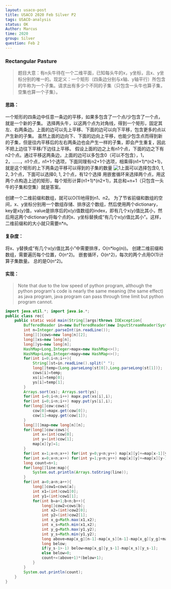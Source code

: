 ```yaml
---
layout: usaco-post
title: USACO 2020 Feb Silver P2
tags: USACO-analysis
status: OK
Author: Marcus
time: 2020
group: Silver
question: Feb 2
---
```

### Rectangular Pasture

> 题目大意：有n头牛待在一个二维平面，已知每头牛的x，y坐标，且x、y坐标分别的唯一的。现定义：一个矩形（四条边分别与x轴、y轴平行）所包含的牛称为一个子集。请求出有多少个不同的子集（只包含一头牛也算子集，空集也算一个子集）。

#### 思路：

一个矩形的四条边中任意一条边的平移，如果多包含了一个点/少包含了一个点，就是一个新的子集。
选择两头牛，以这两个点为对角线，得到一个矩形，固定其左、右两条边。上面的边可以先上平移、下面的边可以向下平移，包含更多的点以产生新的子集。
虽然上面的边向下、下面的边向上平移，也能少包含点而得到新的子集，但是往内平移后的左右两条边也会产生一样的子集，即会产生重复，因此不把上边往下平移/下边往上平移。
假设上面的边之上有n1个点，下面的边之下有n2个点。通过平移这两条边，上面的边可以多包含0（可以不包含），1，2，……，n1个点，n1+1个选项，下面同理有n2+1个选项，相乘得(n1+1)\*(n2+1)，就是这个矩形的上下两条边平移可以得到的子集的数量
![1](https://tva1.sinaimg.cn/mw690/0085ShT8gy1glwweqwyqdj307609paad.jpg)上面可以选择包含0, 1, 2, 3个点，下面可以选择0, 1, 2个点，有12个选择
用嵌套循环来选择两个点，用这两个点构造上述的矩形，每个矩形计算(n1+1)\*(n2+1)，其总和+n+1（只包含一头牛的子集和空集）就是答案。

创建一个二维前缀和数组，就可以O(1)地得到n1、n2。
为了节省前缀和数组的空间，x、y坐标分别用一个数组存储、排序这个数组，然后使用两个dictionary，key是x(y)值，value是排序后的x(y)值数组的index，即有几个x(y)值比其小，然后用这两个dictionary将每个点的x、y坐标替换成“有几个x(y)值比其小”。这样，二维前缀和的大小就只需要n\*n。

#### 复杂度：

将x、y替换成“有几个x(y)值比其小”中需要排序，O(n*log(n))。
创建二维前缀和数组，需要遍历每个位置，O(n\^2)。
嵌套循环，O(n\^2)，每次的两个点用O(1)计算子集数量。
总的是O(n\^2)。

#### 实现：

> Note that due to the low speed of python program, although the python program's code is nearly the same meaning (the same effect) as java program, java program can pass through time limit but python program cannot. 

```java
import java.util.*; import java.io.*;
public class rec{
    public static void main(String[]args)throws IOException{
        BufferedReader in=new BufferedReader(new InputStreamReader(System.in));
        int n=Integer.parseInt(in.readLine());
        long[][]cows=new long[n][2];
        long[]xs=new long[n];
        long[]ys=new long[n];
        HashMap<Long,Integer>mapx=new HashMap<>();
        HashMap<Long,Integer>mapy=new HashMap<>();
        for(int i=0;i<n;i++){
            String[]st=in.readLine().split(" ");
            long[]temp={Long.parseLong(st[0]),Long.parseLong(st[1])};
            cows[i]=temp;
            xs[i]=temp[0];
            ys[i]=temp[1];
        }
        Arrays.sort(xs); Arrays.sort(ys);
        for(int i=0;i<n;i++) mapx.put(xs[i],i);
        for(int i=0;i<n;i++) mapy.put(ys[i],i);
        for(long[]cow:cows){
            cow[0]=mapx.get(cow[0]);
            cow[1]=mapy.get(cow[1]);
        }
        long[][]map=new long[n][n];
        for(long[]cow:cows){
            int x=(int)cow[0];
            int y=(int)cow[1];
            map[x][y]=1;
        }
        for(int x=1;x<n;x++) for(int y=0;y<n;y++) map[x][y]+=map[x-1][y];
        for(int x=0;x<n;x++) for(int y=1;y<n;y++) map[x][y]+=map[x][y-1];
        long count=n+1;
        for(long[]line:map){
            System.out.println(Arrays.toString(line));
        }
        for(int a=0;a<n;a++){
            long[]cow1=cows[a];
            int x1=(int)cow1[0];
            int y1=(int)cow1[1];
            for(int b=a+1;b<n;b++){
                long[]cow2=cows[b];
                int x2=(int)cow2[0];
                int y2=(int)cow2[1];
                int x_g=Math.max(x1,x2);
                int x_s=Math.min(x1,x2);
                int y_g=Math.max(y1,y2);
                int y_s=Math.min(y1,y2);
                long above=map[x_g][n-1]-map[x_s][n-1]-map[x_g][y_g]+map[x_s][y_g];
                long below;
                if(y_s-1>-1) below=map[x_g][y_s-1]-map[x_s][y_s-1];
                else below=0;
                count+=(above+1)*(below+1);
            }
        }
        System.out.println(count);
    }
}
```